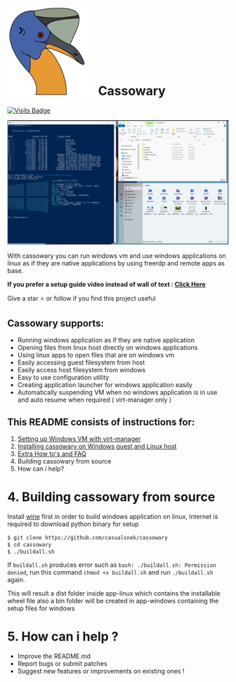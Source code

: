 # <img src="app-linux/src/cassowary/gui/extrares/cassowary.svg" alt="Logo" width="200"/>  Cassowary 

[![Visits Badge](https://badges.pufler.dev/visits/casualsnek/cassowary)](https://github.com/casualsnek)

![App Demo GIF](docs/img/app-preview.gif)

With cassowary you can run windows vm and use windows applications on linux as if they are native applications by using freerdp and remote apps as base.

**If you prefer a setup guide video instead of wall of text :  [Click Here](https://www.youtube.com/watch?v=ftq-c_VgmK0)**

Give a star ⭐ or follow if you find this project useful

## Cassowary supports:
 - Running windows application as if they are native application
 - Opening files from linux host directly on windows applications
 - Using linux apps to open files that are on windows vm
 - Easily accessing guest filesystem from host
 - Easily access host filesystem from windows
 - Easy to use configuration utility
 - Creating application launcher for windows application easily
 - Automatically suspending VM when no windows application is in use and auto resume when required ( virt-manager only )

## This README consists of instructions for:
1. [Setting up Windows VM with virt-manager](docs/1-virt-manager.md)
2. [Installing cassowary on Windows guest and Linux host](docs/2-cassowary-install.md)
3. [Extra How to's and FAQ](docs/3-faq.md)
4. Building cassowary from source
5. How can i help?

# 4. Building cassowary from source
Install [wine](https://wiki.winehq.org/Download) first in order to build windows application on linux, internet is required to download python binary for setup 

```
$ git clone https://github.com/casualsnek/cassowary
$ cd cassowary
$ ./buildall.sh
```
If `buildall.sh` produces error such as `bash: ./buildall.sh: Permission denied`, run this command `chmod +x buildall.sh` and run `./buildall.sh` again.

This will result a dist folder inside app-linux which contains the installable wheel file
also a bin folder will be created in app-windows containing the setup files for windows

# 5. How can i help ?
- Improve the README.md
- Report bugs or submit patches
- Suggest new features or improvements on existing ones !
